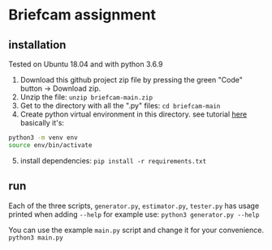 # Briefcam assignment
## installation
Tested on Ubuntu 18.04 and with python 3.6.9
1. Download this github project zip file by pressing the green "Code" button -> Download zip.
1. Unzip the file: `unzip briefcam-main.zip`
1. Get to the directory with all the ".py" files: `cd briefcam-main`
1. Create python virtual environment in this directory. see tutorial [here](https://towardsdatascience.com/a-data-scientists-guide-to-python-virtual-environments-858841922f14 "here")
basically it's:
```bash
python3 -m venv env
source env/bin/activate
```
5. install dependencies: `pip install -r requirements.txt `
## run
Each of the three scripts, `generator.py`, `estimator.py`, `tester.py` has usage printed when adding `--help`
for example use:
`python3 generator.py --help`

You can use the example `main.py` script and change it for your convenience.
`python3 main.py`
